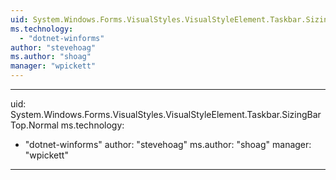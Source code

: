 ```yaml
---
uid: System.Windows.Forms.VisualStyles.VisualStyleElement.Taskbar.SizingBarTop
ms.technology: 
  - "dotnet-winforms"
author: "stevehoag"
ms.author: "shoag"
manager: "wpickett"
---
```


---
uid: System.Windows.Forms.VisualStyles.VisualStyleElement.Taskbar.SizingBarTop.Normal
ms.technology: 
  - "dotnet-winforms"
author: "stevehoag"
ms.author: "shoag"
manager: "wpickett"
---
